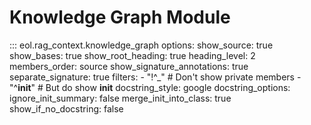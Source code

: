 # Knowledge Graph Module

::: eol.rag_context.knowledge_graph
    options:
      show_source: true
      show_bases: true
      show_root_heading: true
      heading_level: 2
      members_order: source
      show_signature_annotations: true
      separate_signature: true
      filters:
        - "!^_"  # Don't show private members
        - "^__init__"  # But do show __init__
      docstring_style: google
      docstring_options:
        ignore_init_summary: false
      merge_init_into_class: true
      show_if_no_docstring: false